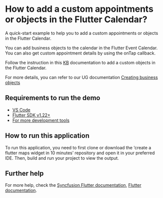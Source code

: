 # How to add a custom appointments or objects in the Flutter Calendar?

A quick-start example to help you to add a custom appointments or objects in the Flutter Calendar.

You can add business objects to the calendar in the Flutter Event Calendar. You can also get custom appointment details by using the onTap callback.

Follow the instruction in this [KB](https://www.syncfusion.com/kb/11529/how-to-add-a-custom-appointments-or-objects-in-the-flutter-calendar) documentation to add a custom objects in the Flutter Calendar.

For more details, you can refer to our UG documentation [Creating business objects](https://help.syncfusion.com/flutter/calendar/appointments#creating-business-objects)

## Requirements to run the demo
* [VS Code](https://code.visualstudio.com/download)
* [Flutter SDK v1.22+](https://flutter.dev/docs/development/tools/sdk/overview)
* [For more development tools](https://flutter.dev/docs/development/tools/devtools/overview)

## How to run this application
To run this application, you need to first clone or download the ‘create a flutter maps widget in 10 minutes’ repository and open it in your preferred IDE. Then, build and run your project to view the output.

## Further help
For more help, check the [Syncfusion Flutter documentation](https://help.syncfusion.com/flutter/introduction/overview),
 [Flutter documentation](https://flutter.dev/docs/get-started/install).